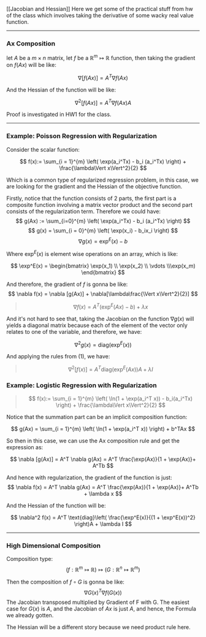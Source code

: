 [[Jacobian and Hessian]]
Here we get some of the practical stuff from hw of the class which involves taking the derivative of some wacky real value function. 

---
### Ax Composition

let $A$ be a $m\times n$ matrix, let $f$ be a $\mathbb{R}^m \mapsto \mathbb{R}$ function, then taking the gradient on $f(Ax)$ will be like: 

$$
\nabla [f(Ax)] = A^T \nabla f(Ax) \tag{1}
$$

And the Hessian of the function will be like: 

$$
\nabla^2 [f(Ax)] = A^T \nabla f(Ax) \tag{2}A
$$

Proof is investigated in HW1 for the class. 

---
### Example: Poisson Regression with Regularization

Consider the scalar function: 

$$
f(x):=
\sum_{i = 1}^{m} \left(
    \exp(a_i^Tx) - b_i (a_i^Tx)
\right) + \frac{\lambda\Vert x\Vert^2}{2}
$$

Which is a common type of regularized regression problem, in this case, we are looking for the gradient and the Hessian of the objective function. 

Firstly, notice that the function consists of 2 parts, the first part is a composite function involving a matrix vector product and the second part consists of the regularization term. Therefore we could have: 
$$
g(Ax) := \sum_{i=0}^{m} \left(
    \exp(a_i^Tx) - b_i (a_i^Tx)
\right)
$$
$$
g(x) = \sum_{i = 0}^{m} \left(
    \exp(x_i) - b_ix_i
\right)
$$
$$
\nabla g(x) = \exp^E(x) - b
$$

Where $\exp^E(x)$ is element wise operations on an array, which is like: 

$$
\exp^E(x) = \begin{bmatrix}
    \exp(x_1) \\ \exp(x_2) \\ \vdots \\\exp(x_m)
\end{bmatrix}
$$

And therefore, the gradient of $f$ is gonna be like: 
$$
\nabla f(x) = \nabla [g(Ax)] + \nabla[\lambda\frac{\Vert x\Vert^2}{2}]
$$
> $$
> \nabla f(x) = 
> A^T(\exp^E(Ax) - b) + \lambda x
> $$

And it's not hard to see that, taking the Jacobian on the function $\nabla g(x)$ will yields a diagonal matrix because each of the element of the vector only relates to one of the variable, and therefore, we have: 

$$
\nabla^2 g(x) = \text{diag}(\exp^E(x))
$$

And applying the rules from (1), we have: 

> $$
> \nabla^2[f(x)] = A^T\text{diag}(\exp^E(Ax))A + \lambda I
> $$

### Example: Logistic Regression with Regularization

> $$
> f(x):=
> \sum_{i = 1}^{m} \left( 
>     \ln(1 + \exp(a_i^T x)) - b_i(a_i^Tx)
> \right) + 
> \frac{\lambda\Vert x\Vert^2}{2}
> $$

Notice that the summation part can be an implicit composition function: 

$$
g(Ax) = \sum_{i = 1}^{m} \left(
    \ln(1 + \exp(a_i^T x))
\right) + b^TAx
$$

So then in this case, we can use the Ax composition rule and get the expression as: 

$$
\nabla [g(Ax)] = A^T \nabla g(Ax) = A^T \frac{\exp(Ax)}{1 + \exp(Ax)}+ A^Tb
$$

And hence with regularization, the gradient of the function is just: 
$$
\nabla f(x) = A^T \nabla g(Ax) = A^T \frac{\exp(Ax)}{1 + \exp(Ax)}+ A^Tb + \lambda x
$$

And the Hessian of the function will be: 

$$
\nabla^2 f(x) = 
A^T \text{diag}\left(
    \frac{\exp^E(x)}{(1 + \exp^E(x))^2}
\right)A + \lambda I
$$


---
### High Dimensional Composition

Composition type: 
$$
(f:\mathbb{R}^m \mapsto \mathbb{R})\mapsto(G:\mathbb{R}^n \mapsto \mathbb{R}^m)
$$

Then the composition of $f\circ G$ is gonna be  like: 
$$
\nabla G(x)^T\nabla f(G(x))
$$
The Jacobian transposed multiplied by Gradient of F with G. The easiest case for $G(x)$ is $A$, and the Jacobian of $Ax$ is just $A$, and hence, the Formula we already gotten. 

The Hessian will be a different story because we need product rule here. 